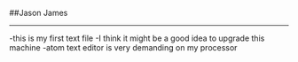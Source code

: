 ##Jason James<hr />
-this is my first text file
-I think it might be a good idea to upgrade this machine
-atom text editor is very demanding on my processor
